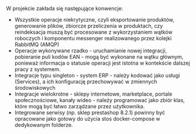 W projekcie zakłada się następujące konwencje:

- Wszystkie operacje niekrytyczne, czyli eksportowanie produktów, generowanie plików, zbiorcze przeliczenia w produktach,
czy reindeksacja muszą być procesowane z wykorzystaniem wątków roboczych i komponentu messenger realizowanego przez 
kolejki RabbitMQ (AMQP)
- Operacje wykonywane rzadko - uruchamianie nowej integracji, pobieranie puli kodów EAN - mogą być wykonane na wątku
głównym, ponieważ informacja o statusie operacji jest istotna w kontekście dalszej pracy z systemem.
- Integracje typu singleton - system ERP - należy kodować jako usługi (Services), a ich konfigurację przechowywać w zmiennych 
środowiskowych
- Integracje wielokrotne - sklepy internetowe, marketplace, portale społecznościowe, kanały wideo - należy programować
jako zbiór klas, które mogą być łatwo zarządzane przez użytkownika.
- Integrowane serwisy (np. sklep prestashop 8.2.1) powinny być opracowane jako gotowy do użycia stos docker-compose 
w dedykowanym folderze.